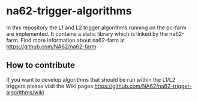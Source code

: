 na62-trigger-algorithms
=======================

In this repository the L1 and L2 trigger algorithms running on the pc-farm are implemented. It contains a static library which is linked by the na62-farm.
Find more information about na62-farm at https://github.com/NA62/na62-farm

## How to contribute

If you want to develop algorithms that should be run within the L1/L2 triggers please visit the Wiki pages https://github.com/NA62/na62-trigger-algorithms/wiki
